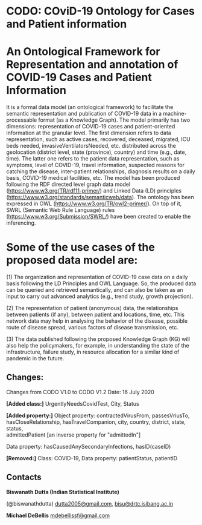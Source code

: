 # CODO: COviD-19 Ontology for Cases and Patient information 

# An Ontological Framework for Representation and annotation of COVID-19 Cases and Patient Information 

It is a formal data model (an ontological framework)  to facilitate the semantic representation and publication of COVID-19 data in a machine-processable format (as a Knowledge Graph). The model primarily has two dimensions: representation of COVID-19 cases and patient-oriented information at the granular level. The first dimension refers to data representation, such as active cases, recovered, deceased, migrated, ICU beds needed, invasiveVentilatorsNeeded, etc. distributed across the geolocation (district level, state (province), country) and time (e.g., date, time). The latter one refers to the patient data representation, such as symptoms, level of COVID-19, travel information, suspected reasons for catching the disease, inter-patient relationships, diagnosis results on a daily basis, COVID-19 medical facilities, etc. The model has been produced following the RDF directed level graph data model (https://www.w3.org/TR/rdf11-primer/) and Linked Data (LD) principles (https://www.w3.org/standards/semanticweb/data). The ontology has been expressed in OWL (https://www.w3.org/TR/owl2-primer/). On top of it, SWRL (Semantic Web Rule Language) rules (https://www.w3.org/Submission/SWRL/) have been created to enable the inferencing. 

# Some of the use cases of the proposed data model are: 
(1) The organization and representation of COVID-19 case data on a daily basis following the LD Principles and OWL Language.
So, the produced data can be queried and retrieved semantically, and can also be taken as an input to carry out advanced analytics (e.g., trend study, growth projection). 

(2) The representation of patient (anonymous) data, the relationships between patients (if any), between patient and locations, time, etc.
This network data may help in analysing the behavior of the disease, possible route of disease spread, various factors of disease transmission, etc. 

(3) The data published following the proposed Knowledge Graph (KG) will also help the policymakers, for example, in understanding the state of the infrastructure, failure study, in resource allocation for a similar kind of pandemic in the future. 

## Changes: 
Changes from CODO V1.0 to CODO V1.2 
Date: 16 July 2020 

**[Added class:]** 
UrgentlyNeedsCovidTest, City, Status 

**[Added property:]** 
Object property: 
contractedVirusFrom, passesVriusTo, hasCloseRelationship, hasTravelCompanion, city, country, district, state, status,  
admittedPatient [an inverse property for "admittedIn"] 

Data property: 
hasCausedAnySecondaryInfections, hasID(caseID) 

**[Removed:]** 
Class: COVID-19, 
Data property: patientStatus, patientID 


## Contacts    
**Biswanath Dutta (Indian Statistical Institute)** 

(@biswanathdutta) 
 <dutta2005@gmail.com>, 
 <bisu@drtc.isibang.ac.in>  


**Michael DeBellis** 
 <mdebellissf@gmail.com> 



